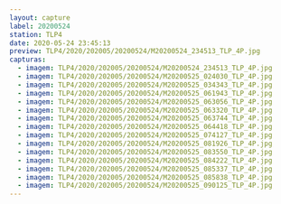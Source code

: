 ```yaml
---
layout: capture
label: 20200524
station: TLP4
date: 2020-05-24 23:45:13
preview: TLP4/2020/202005/20200524/M20200524_234513_TLP_4P.jpg
capturas:
  - imagem: TLP4/2020/202005/20200524/M20200524_234513_TLP_4P.jpg
  - imagem: TLP4/2020/202005/20200524/M20200525_024030_TLP_4P.jpg
  - imagem: TLP4/2020/202005/20200524/M20200525_034343_TLP_4P.jpg
  - imagem: TLP4/2020/202005/20200524/M20200525_061943_TLP_4P.jpg
  - imagem: TLP4/2020/202005/20200524/M20200525_063056_TLP_4P.jpg
  - imagem: TLP4/2020/202005/20200524/M20200525_063320_TLP_4P.jpg
  - imagem: TLP4/2020/202005/20200524/M20200525_063744_TLP_4P.jpg
  - imagem: TLP4/2020/202005/20200524/M20200525_064418_TLP_4P.jpg
  - imagem: TLP4/2020/202005/20200524/M20200525_074127_TLP_4P.jpg
  - imagem: TLP4/2020/202005/20200524/M20200525_081926_TLP_4P.jpg
  - imagem: TLP4/2020/202005/20200524/M20200525_083550_TLP_4P.jpg
  - imagem: TLP4/2020/202005/20200524/M20200525_084222_TLP_4P.jpg
  - imagem: TLP4/2020/202005/20200524/M20200525_085337_TLP_4P.jpg
  - imagem: TLP4/2020/202005/20200524/M20200525_085838_TLP_4P.jpg
  - imagem: TLP4/2020/202005/20200524/M20200525_090125_TLP_4P.jpg
---
```

